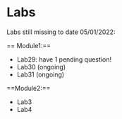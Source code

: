 # Labs

Labs still missing to date 05/01/2022:

== Module1:==
- Lab29: have 1 pending question!
- Lab30 (ongoing)
- Lab31 (ongoing)

==Module2:==
- Lab3
- Lab4
